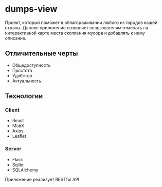 # dumps-view
Проект, который поможет в облагораживании любого из городов нашей страны. Данное приложение позволяет пользователям отмечать на интерактивной карте места скопления мусора и добавлять к нему описание.
## Отличительные черты
- Общедоступность
- Простота
- Удобство
- Актуальность
## Технологии
### Client
- React
- MobX
- Axios
- Leaflet
### Server
- Flask
- Sqlite
- SQLAlchemy

Приложение реализует RESTful API 
